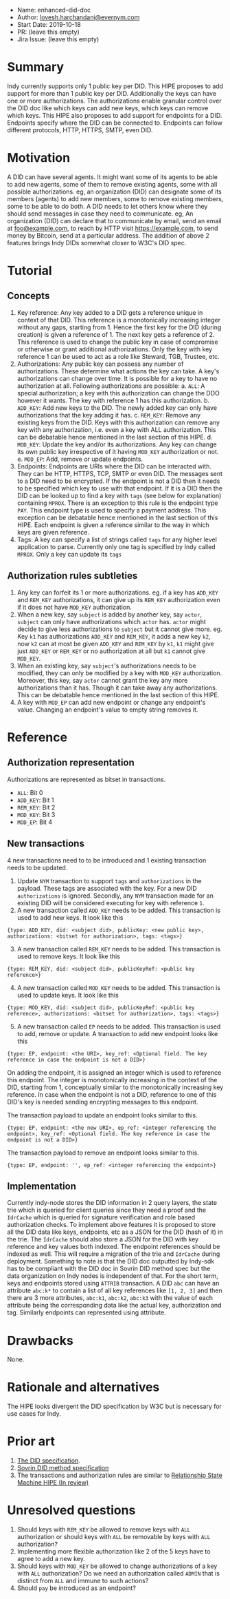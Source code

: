- Name: enhanced-did-doc
- Author: lovesh.harchandani@evernym.com
- Start Date: 2019-10-18
- PR: (leave this empty)
- Jira Issue: (leave this empty)

# Summary
[summary]: #summary

Indy currently supports only 1 public key per DID. This HIPE proposes to add support for more than 1 public key per DID. Additionally the keys can have one or more authorizations. The authorizations enable granular control over the DID doc like which keys can add new keys, which keys can remove which keys. This HIPE also proposes to add support for endpoints for a DID. Endpoints specify where the DID can be connected to. Endpoints can follow different protocols, HTTP, HTTPS, SMTP, even DID.

# Motivation
[motivation]: #motivation

A DID can have several agents. It might want some of its agents to be able to add new agents, some of them to remove existing agents, some with all possible authorizations. eg, an organization (DID) can designate some of its members (agents) to add new members, some to remove existing members, some to be able to do both.
A DID needs to let others know where they should send messages in case they need to communicate. eg, An organization (DID) can declare that to communicate by email, send an email at foo@example.com, to reach by HTTP visit https://example.com, to send money by Bitcoin, send at a particular address.
The addition of above 2 features brings Indy DIDs somewhat closer to W3C's DID spec.

# Tutorial
[tutorial]: #tutorial

## Concepts
[concepts]: #concepts

1. Key reference: Any key added to a DID gets a reference unique in context of that DID. This reference is a monotonically increasing integer without any gaps, starting from 1. Hence the first key for the DID (during creation) is given a reference of 1. The next key gets a reference of 2. This reference is used to change the public key in case of compromise or otherwise or grant additional authorizations. Only the key with key reference 1 can be used to act as a role like Steward, TGB, Trustee, etc.
2. Authorizations: Any public key can possess any number of authorizations. These determine what actions the key can take. A key's authorizations can change over time. It is possible for a key to have no authorization at all.
Following authorizations are possible:
a. `ALL`: A special authorization; a key with this authorization can change the DDO however it wants. The key with reference 1 has this authorization.
b. `ADD_KEY`: Add new keys to the DID. The newly added key can only have authorizations that the key adding it has. 
c. `REM_KEY`: Remove any existing keys from the DID. Keys with this authorization can remove any key with any authorization, i.e. even a key with ALL authorization. This can be debatable hence mentioned in the last section of this HIPE.
d. `MOD_KEY`: Update the key and/or its authorizations. Any key can change its own public key irrespective of it having `MOD_KEY` authorization or not.
e. `MOD_EP`: Add, remove or update endpoints.
3. Endpoints: Endpoints are URIs where the DID can be interacted with. They can be HTTP, HTTPS, TCP, SMTP or even DID. The messages sent to a DID need to be encrypted. If the endpoint is not a DID then it needs to be specified which key to use with that endpoint. If it is a DID then the DID can be looked up to find a key with `tags` (see below for explanation) containing `MPROX`. There is an exception to this rule is the endpoint type `PAY`. This endpoint type is used to specify a payment address. This exception can be debatable hence mentioned in the last section of this HIPE.
Each endpoint is given a reference similar to the way in which keys are given reference.
4. Tags: A key can specify a list of strings called `tags` for any higher level application to parse. Currently only one tag is specified by Indy called `MPROX`. Only a key can update its `tags`

## Authorization rules subtleties
[authorization_rules_subtleties]: #authorization_rules_subtleties

1. Any key can forfeit its 1 or more authorizations. eg. if a key has `ADD_KEY` and `REM_KEY` authorizations, it can give up its `REM_KEY` authorization even if it does not have `MOD_KEY` authorization.
2. When a new key, say `subject` is added by another key, say `actor`, `subject` can only have authorizations which `actor` has. `actor` might decide to give less authorizations to `subject` but it cannot give more. eg. Key `k1` has authorizations `ADD_KEY` and `REM_KEY`, it adds a new key `k2`, now `k2` can at most be given `ADD_KEY` and `REM_KEY` by `k1`, `k1` might give just `ADD_KEY` or `REM_KEY` or no authorization at all but `k1` cannot give `MOD_KEY`.
3. When an existing key, say `subject`'s authorizations needs to be modified, they can only be modified by a key with `MOD_KEY` authorization. Moreover, this key, say `actor` cannot grant the key any more authorizations than it has. Though it can take away any authorizations. This can be debatable hence mentioned in the last section of this HIPE.
4. A key with `MOD_EP` can add new endpoint or change any endpoint's value. Changing an endpoint's value to empty string removes it. 

# Reference
[reference]: #reference

## Authorization representation

Authorizations are represented as bitset in transactions. 

- `ALL`: Bit 0
- `ADD_KEY`: Bit 1
- `REM_KEY`: Bit 2
- `MOD_KEY`: Bit 3
- `MOD_EP`: Bit 4


## New transactions 
[new_transactions]: #new_transactions

4 new transactions need to to be introduced and 1 existing transaction needs to be updated.

1. Update `NYM` transaction to support `tags` and `authorizations` in the payload. These tags are associated with the key. For a new DID `authorizations` is ignored. Secondly, any `NYM` transaction made for an existing DID will be considered executing for key with reference `1`.
2. A new transaction called `ADD_KEY` needs to be added. This transaction is used to add new keys. It look like this
```
{type: ADD_KEY, did: <subject did>, publicKey: <new public key>, authorizations: <bitset for authorization>, tags: <tags>}
```
3. A new transaction called `REM_KEY` needs to be added. This transaction is used to remove keys. It look like this
```
{type: REM_KEY, did: <subject did>, publicKeyRef: <public key reference>}
```
4. A new transaction called `MOD_KEY` needs to be added. This transaction is used to update keys. It look like this
```
{type: MOD_KEY, did: <subject did>, publicKeyRef: <public key reference>, authorizations: <bitset for authorization>, tags: <tags>}
```
5. A new transaction called `EP` needs to be added. This transaction is used to add, remove or update. 
A transaction to add new endpoint looks like this
```
{type: EP, endpoint: <the URI>, key_ref: <Optional field. The key reference in case the endpoint is not a DID>}
```
On adding the endpoint, it is assigned an integer which is used to reference this endpoint. The integer is monotonically increasing in the context of the DID, starting from 1, conceptually similar to the monotonically increasing key reference.
In case when the endpoint is not a DID, reference to one of this DID's key is needed sending encrypting messages to this endpoint.

The transaction payload to update an endpoint looks similar to this.
```
{type: EP, endpoint: <the new URI>, ep_ref: <integer referencing the endpoint>, key_ref: <Optional field. The key reference in case the endpoint is not a DID>}  
```

The transaction payload to remove an endpoint looks similar to this.
```
{type: EP, endpoint: '', ep_ref: <integer referencing the endpoint>}
```

## Implementation
[implementation]: #implementation

Currently indy-node stores the DID information in 2 query layers, the state trie which is queried for client queries since they need a proof and the `IdrCache` which is queried for signature verification and role based authorization checks. To implement above features it is proposed to store all the DID data like keys, endpoints, etc as a JSON for the DID (hash of it) in the trie. The `IdrCache` should also store a JSON for the DID with key reference and key values both indexed. The endpoint references should be indexed as well. This will require a migration of the trie and `IdrCache` during deployment. Something to note is that the DID doc outputted by Indy-sdk has to be compliant with the DID doc in Sovrin DID method spec but the data organization on Indy nodes is independent of that.
For the short term, keys and endpoints stored using `ATTRIB` transaction. A DID `abc` can have an attribute `abc:k*` to contain a list of all key references like `[1, 2, 3]` and then there are 3 more attributes, `abc:k1`, `abc:k2`, `abc:k3` with the value of each attribute being the corresponding data like the actual key, authorization and tag. Similarly endpoints can represented using attribute.

# Drawbacks
[drawbacks]: #drawbacks

None.

# Rationale and alternatives

The HIPE looks divergent the DID specification by W3C but is necessary for use cases for Indy.

# Prior art

1. [The DID specification](https://w3c-ccg.github.io/did-spec/).
2. [Sovrin DID method specification](https://github.com/sovrin-foundation/sovrin/blob/master/spec/did-method-spec-template.html)
3. The transactions and authorization rules are similar to [Relationship State Machine HIPE (In review)](https://github.com/hyperledger/indy-hipe/pull/31)

# Unresolved questions

[unresolved]: #unresolved-questions
1. Should keys with `REM_KEY` be allowed to remove keys with `ALL` authorization or should keys with `ALL` be removable by keys with `ALL` authorization? 
1. Implementing more flexible authorization like 2 of the 5 keys have to agree to add a new key.
1. Should keys with `MOD_KEY` be allowed to change authorizations of a key with `ALL` authorization? Do we need an authorization called `ADMIN` that is distinct from `ALL` and immune to such actions?
1. Should `pay` be introduced as an endpoint?
